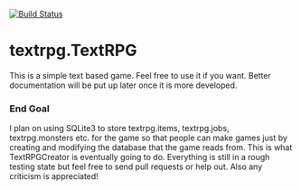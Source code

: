 [![Build Status](https://travis-ci.com/sprine168/TextRPG.svg?branch=master)](https://travis-ci.com/sprine168/TextRPG)

textrpg.TextRPG
=======

This is a simple text based game. Feel free to use it if you want. Better documentation will be put up later once it is more developed.


<h3>End Goal</h3>
I plan on using SQLite3 to store textrpg.items, textrpg.jobs, textrpg.monsters etc. for the game so that people can make games just by creating and modifying the database that the game reads from. This is what TextRPGCreator is eventually going to do. Everything is still in a rough testing state but feel free to send pull requests or help out. Also any criticism is appreciated!
